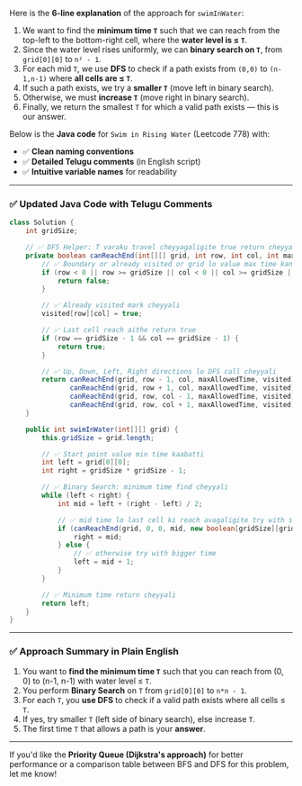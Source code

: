 Here is the **6-line explanation** of the approach for `swimInWater`:

1. We want to find the **minimum time `T`** such that we can reach from the top-left to the bottom-right cell, where the **water level is ≤ `T`**.
2. Since the water level rises uniformly, we can **binary search on `T`**, from `grid[0][0]` to `n² - 1`.
3. For each mid `T`, we use **DFS** to check if a path exists from `(0,0)` to `(n-1,n-1)` where **all cells are ≤ `T`**.
4. If such a path exists, we try a **smaller `T`** (move left in binary search).
5. Otherwise, we must **increase `T`** (move right in binary search).
6. Finally, we return the smallest `T` for which a valid path exists — this is our answer.


Below is the **Java code** for `Swim in Rising Water` (Leetcode 778) with:

* ✅ **Clean naming conventions**
* ✅ **Detailed Telugu comments** (in English script)
* ✅ **Intuitive variable names** for readability

---

### ✅ Updated Java Code with Telugu Comments

```java
class Solution {
    int gridSize;

    // ✅ DFS Helper: T varaku travel cheyyagaligite true return cheyyali
    private boolean canReachEnd(int[][] grid, int row, int col, int maxAllowedTime, boolean[][] visited) {
        // ✅ Boundary or already visited or grid lo value max time kanna ekuva unte return false
        if (row < 0 || row >= gridSize || col < 0 || col >= gridSize || visited[row][col] || grid[row][col] > maxAllowedTime) {
            return false;
        }

        // ✅ Already visited mark cheyyali
        visited[row][col] = true;

        // ✅ Last cell reach aithe return true
        if (row == gridSize - 1 && col == gridSize - 1) {
            return true;
        }

        // ✅ Up, Down, Left, Right directions lo DFS call cheyyali
        return canReachEnd(grid, row - 1, col, maxAllowedTime, visited) ||  // Up
               canReachEnd(grid, row + 1, col, maxAllowedTime, visited) ||  // Down
               canReachEnd(grid, row, col - 1, maxAllowedTime, visited) ||  // Left
               canReachEnd(grid, row, col + 1, maxAllowedTime, visited);    // Right
    }

    public int swimInWater(int[][] grid) {
        this.gridSize = grid.length;

        // ✅ Start point value min time kaabatti
        int left = grid[0][0];
        int right = gridSize * gridSize - 1;

        // ✅ Binary Search: minimum time find cheyyali
        while (left < right) {
            int mid = left + (right - left) / 2;

            // ✅ mid time lo last cell ki reach avagaligite try with smaller time
            if (canReachEnd(grid, 0, 0, mid, new boolean[gridSize][gridSize])) {
                right = mid;
            } else {
                // ✅ otherwise try with bigger time
                left = mid + 1;
            }
        }

        // ✅ Minimum time return cheyyali
        return left;
    }
}
```

---

### ✅ Approach Summary in Plain English

1. You want to **find the minimum time `T`** such that you can reach from (0, 0) to (n-1, n-1) with water level ≤ `T`.
2. You perform **Binary Search** on `T` from `grid[0][0]` to `n*n - 1`.
3. For each `T`, you **use DFS** to check if a valid path exists where all cells ≤ `T`.
4. If yes, try smaller `T` (left side of binary search), else increase `T`.
5. The first time `T` that allows a path is your **answer**.

---

If you'd like the **Priority Queue (Dijkstra's approach)** for better performance or a comparison table between BFS and DFS for this problem, let me know!
